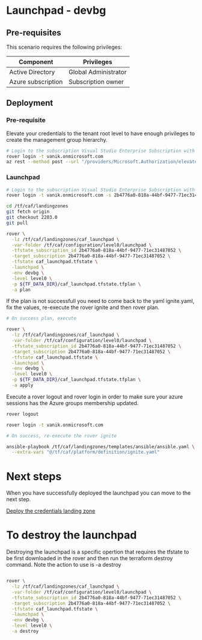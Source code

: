 # Launchpad - devbg

## Pre-requisites

This scenario requires the following privileges:

| Component          | Privileges           |
|--------------------|----------------------|
| Active Directory   | Global Administrator |
| Azure subscription | Subscription owner   |

## Deployment

### Pre-requisite

Elevate your credentials to the tenant root level to have enough privileges to create the management group hierarchy.

```bash
# Login to the subscription Visual Studio Enterprise Subscription with the user admin.test@vanik.onmicrosoft.com
rover login -t vanik.onmicrosoft.com
az rest --method post --url "/providers/Microsoft.Authorization/elevateAccess?api-version=2016-07-01"

```

### Launchpad

```bash
# Login to the subscription Visual Studio Enterprise Subscription with the user admin.test@vanik.onmicrosoft.com
rover login -t vanik.onmicrosoft.com -s 2b4776a0-818a-44bf-9477-71ec31487052

cd /tf/caf/landingzones
git fetch origin
git checkout 2203.0
git pull

rover \
  -lz /tf/caf/landingzones/caf_launchpad \
  -var-folder /tf/caf/configuration/level0/launchpad \
  -tfstate_subscription_id 2b4776a0-818a-44bf-9477-71ec31487052 \
  -target_subscription 2b4776a0-818a-44bf-9477-71ec31487052 \
  -tfstate caf_launchpad.tfstate \
  -launchpad \
  -env devbg \
  -level level0 \
  -p ${TF_DATA_DIR}/caf_launchpad.tfstate.tfplan \
  -a plan

```

If the plan is not successfull you need to come back to the yaml ignite.yaml, fix the values, re-execute the rover ignite and then rover plan.


```bash 
# On success plan, execute

rover \
  -lz /tf/caf/landingzones/caf_launchpad \
  -var-folder /tf/caf/configuration/level0/launchpad \
  -tfstate_subscription_id 2b4776a0-818a-44bf-9477-71ec31487052 \
  -target_subscription 2b4776a0-818a-44bf-9477-71ec31487052 \
  -tfstate caf_launchpad.tfstate \
  -launchpad \
  -env devbg \
  -level level0 \
  -p ${TF_DATA_DIR}/caf_launchpad.tfstate.tfplan \
  -a apply

```

Execute a rover logout and rover login in order to make sure your azure sessions has the Azure groups membership updated.

```bash
rover logout

rover login -t vanik.onmicrosoft.com

# On success, re-execute the rover ignite

ansible-playbook /tf/caf/landingzones/templates/ansible/ansible.yaml \
  --extra-vars "@/tf/caf/platform/definition/ignite.yaml"

```

# Next steps

When you have successfully deployed the launchpad you can  move to the next step.

 [Deploy the credentials landing zone](../credentials/readme.md)


# To destroy the launchpad

Destroying the launchpad is a specific opertion that requires the tfstate to be first downloaded in the rover and then run the terraform destroy command. Note the action to use is -a destroy

```bash

rover \
  -lz /tf/caf/landingzones/caf_launchpad \
  -var-folder /tf/caf/configuration/level0/launchpad \
  -tfstate_subscription_id 2b4776a0-818a-44bf-9477-71ec31487052 \
  -target_subscription 2b4776a0-818a-44bf-9477-71ec31487052 \
  -tfstate caf_launchpad.tfstate \
  -launchpad \
  -env devbg \
  -level level0 \
  -a destroy

```